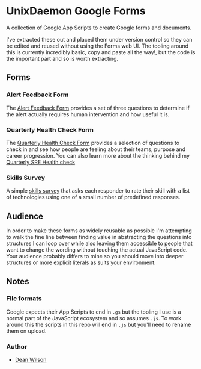 # UnixDaemon Google Forms
A collection of Google App Scripts to create Google forms and documents.

I've extracted these out and placed them under version control so they
can be edited and reused without using the Forms web UI. The tooling
around this is currently incredibly basic, copy and paste all the way!,
but the code is the important part and so is worth extracting.

## Forms

### Alert Feedback Form

The [Alert Feedback Form](/alert-feedback-form/) provides a set of three
questions to determine if the alert actually requires human intervention
and how useful it is.

### Quarterly Health Check Form

The [Quarterly Health Check Form](/quarterly-health-check/) provides a
selection of questions to check in and see how people are feeling about
their teams, purpose and career progression. You can also learn more
about the thinking behind my
[Quarterly SRE Health check](https://www.unixdaemon.net/career/quarterly-sre-healthcheck/)

### Skills Survey

A simple [skills survey](/skills-survey/) that asks each responder to
rate their skill with a list of technologies using one of a small number
of predefined responses.

## Audience

In order to make these forms as widely reusable as possible I'm
attempting to walk the fine line between finding value in abstracting
the questions into structures I can loop over while also leaving them
accessible to people that want to change the wording without touching
the actual JavaScript code. Your audience probably differs to mine so
you should move into deeper structures or more explicit literals as
suits your environment.

## Notes

### File formats

Google expects their App Scripts to end in `.gs` but the tooling I use
is a normal part of the JavaScript ecosystem and so assumes `.js`. To
work around this the scripts in this repo will end in `.js` but you'll
need to rename them on upload.

### Author

 * [Dean Wilson](https://www.unixdaemon.net)
